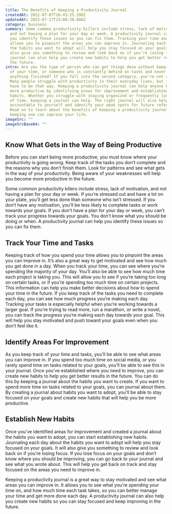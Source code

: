 ```yaml
---
title: The Benefits of Keeping a Productivity Journal
createdAt: 2022-07-07T16:43:25.298Z
updatedAt: 2022-07-17T15:00:30.896Z
category: business
summary: Some common productivity killers include stress, lack of motivation,
  and not having a plan for your day or week. A productivity journal can help
  you identify these issues so you can fix them. Tracking your time and tasks
  allows you to pinpoint the areas you can improve in. Journaling each day about
  the habits you want to adopt will help you stay focused on your goals. It will
  also give you something to review and look back on if you’re losing focus. A
  journal can also help you create new habits to help you get better results in
  the future.
intro: Are you the type of person who can get things done without keeping track
  of your time, or someone who is constantly behind on tasks and never gets
  anything finished? If you fall into the second category, you’re not alone.
  Many people struggle with productivity in their everyday lives, but it doesn’t
  have to be that way. Keeping a productivity journal can help anyone become
  more productive by identifying areas for improvement and establishing new
  habits. Whether you struggle with staying organized or frequently lose track
  of time, keeping a journal can help. The right journal will also help you stay
  accountable to yourself and identify your weak spots for future reference.
  Read on to learn about the benefits of keeping a productivity journal and how
  keeping one can improve your life.
imageSrc: ""
imageSrcBase64: ""
---
```


## Know What Gets in the Way of Being Productive

Before you can start being more productive, you must know where your productivity is going wrong. Keep track of the tasks you don’t complete and the reasons why you don’t finish them. Look for patterns and see what gets in the way of your productivity. Being aware of your weaknesses will help you become more productive in the future.

Some common productivity killers include stress, lack of motivation, and not having a plan for your day or week. If you’re stressed out and have a lot on your plate, you’ll get less done than someone who isn’t stressed. If you don’t have any motivation, you’ll be less likely to complete tasks or work towards your goals. If you don’t have a plan for your day or week, you can’t track your progress towards your goals. You don’t know what you should be doing or when. A productivity journal can help you identify these issues so you can fix them.

## Track Your Time and Tasks

Keeping track of how you spend your time allows you to pinpoint the areas you can improve in. It’s also a great way to get motivated and see how much you get done in a day.
When you track your time, you can see where you’re spending the majority of your day. You’ll also be able to see how much time each project is taking you. This will allow you to see if you’re taking too long on certain tasks, or if you’re spending too much time on certain projects. This information can help you make better decisions about how to spend your time in the future.
If you keep track of the tasks you need to complete each day, you can see how much progress you’re making each day. Tracking your tasks is especially helpful when you’re working towards a larger goal. If you’re trying to read more, run a marathon, or write a novel, you can track the progress you’re making each day towards your goal. This will help you stay motivated and push toward your goals even when you don’t feel like it.

## Identify Areas For Improvement

As you keep track of your time and tasks, you’ll be able to see what areas you can improve in. If you spend too much time on social media, or you rarely spend time on tasks related to your goals, you’ll be able to see this in your journal.
Once you’ve established where you need to improve, you can create new habits to help you get better results in the future. You can do this by keeping a journal about the habits you want to create. If you want to spend more time on tasks related to your goals, you can journal about them. By creating a journal about habits you want to adopt, you’ll be able to stay focused on your goals and create new habits that will help you be more productive.

## Establish New Habits

Once you’ve identified areas for improvement and created a journal about the habits you want to adopt, you can start establishing new habits. Journaling each day about the habits you want to adopt will help you stay focused on your goals. It will also give you something to review and look back on if you’re losing focus. If you lose focus on your goals and don’t know where you should be improving, you can go back to your journal and see what you wrote about. This will help you get back on track and stay focused on the areas you need to improve in.

Keeping a productivity journal is a great way to stay motivated and see what areas you can improve in. It allows you to see what you’re spending your time on, and how much time each task takes, so you can better manage your time and get more done each day. A productivity journal can also help you create new habits so you can stay focused and keep improving in the future.
